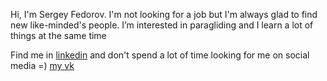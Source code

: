 Hi, I'm Sergey Fedorov. I'm not looking for a job but I'm always glad to find new like-minded's people. 
I’m interested in paragliding and I learn a lot of things at the same time


Find me in [linkedin](https://www.linkedin.com/in/sergey-fedorov-539a261ab/) 
and don't spend a lot of time looking for me on social media =)
[my vk](https://vk.com/sfedorov16) 
